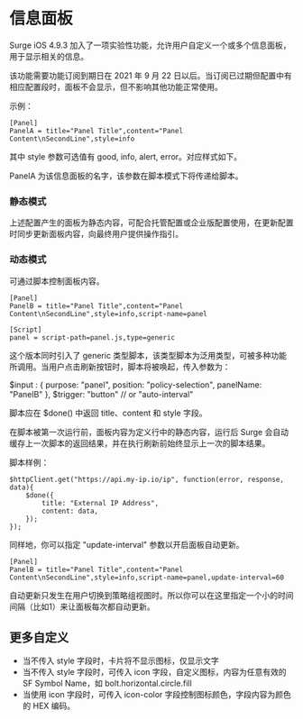# 信息面板

Surge iOS 4.9.3 加入了一项实验性功能，允许用户自定义一个或多个信息面板，用于显示相关的信息。

该功能需要功能订阅到期日在 2021 年 9 月 22 日以后。当订阅已过期但配置中有相应配置段时，面板不会显示，但不影响其他功能正常使用。

示例：

```
[Panel]
PanelA = title="Panel Title",content="Panel Content\nSecondLine",style=info
```

其中 style 参数可选值有 good, info, alert, error。对应样式如下。

PanelA 为该信息面板的名字，该参数在脚本模式下将传递给脚本。

### 静态模式

上述配置产生的面板为静态内容，可配合托管配置或企业版配置使用，在更新配置时同步更新面板内容，向最终用户提供操作指引。

### 动态模式

可通过脚本控制面板内容。

```
[Panel]
PanelB = title="Panel Title",content="Panel Content\nSecondLine",style=info,script-name=panel

[Script]
panel = script-path=panel.js,type=generic
```

这个版本同时引入了 generic 类型脚本，该类型脚本为泛用类型，可被多种功能所调用。当用户点击刷新按钮时，脚本将被唤起，传入参数为：

$input : {
    purpose: "panel",
    position: "policy-selection",
    panelName: "PanelB"
},
$trigger: "button" // or "auto-interval"

脚本应在 $done() 中返回 title、content 和 style 字段。

在脚本被第一次运行前，面板内容为定义行中的静态内容，运行后 Surge 会自动缓存上一次脚本的返回结果，并在执行刷新前始终显示上一次的脚本结果。

脚本样例：

```
$httpClient.get("https://api.my-ip.io/ip", function(error, response, data){
	$done({
		title: "External IP Address",
		content: data,
	});
});
```

同样地，你可以指定 "update-interval" 参数以开启面板自动更新。 

```
[Panel]
PanelB = title="Panel Title",content="Panel Content\nSecondLine",style=info,script-name=panel,update-interval=60
```

自动更新只发生在用户切换到策略组视图时。所以你可以在这里指定一个小的时间间隔（比如1）来让面板每次都自动更新。

## 更多自定义
- 当不传入 style 字段时，卡片将不显示图标，仅显示文字
- 当不传入 style 字段时，可传入 icon 字段，自定义图标，内容为任意有效的 SF Symbol Name，如 bolt.horizontal.circle.fill
- 当使用 icon 字段时，可传入 icon-color 字段控制图标颜色，字段内容为颜色的 HEX 编码。


